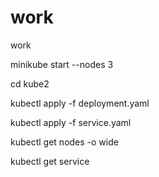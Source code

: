 # work
work


minikube start --nodes 3

cd kube2

kubectl apply -f deployment.yaml

kubectl apply -f service.yaml

kubectl get nodes -o wide

kubectl get service
